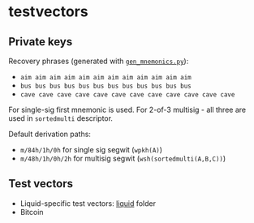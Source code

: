 # testvectors

## Private keys

Recovery phrases (generated with [`gen_mnemonics.py`](gen_mnemonics.py)):
- `aim aim aim aim aim aim aim aim aim aim aim aim`
- `bus bus bus bus bus bus bus bus bus bus bus bus`
- `cave cave cave cave cave cave cave cave cave cave cave cave`

For single-sig first mnemonic is used. For 2-of-3 multisig - all three are used in `sortedmulti` descriptor.

Default derivation paths:
- `m/84h/1h/0h` for single sig segwit (`wpkh(A)`)
- `m/48h/1h/0h/2h` for multisig segwit (`wsh(sortedmulti(A,B,C))`)

## Test vectors

- Liquid-specific test vectors: [liquid](./liquid/) folder
- Bitcoin
